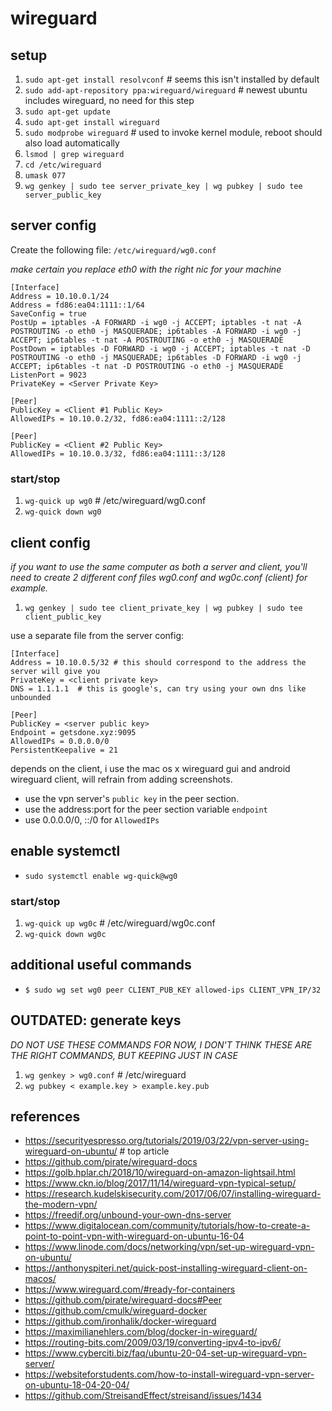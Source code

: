 # wireguard

## setup
1. `sudo apt-get install resolvconf` # seems this isn't installed by default
1. `sudo add-apt-repository ppa:wireguard/wireguard` # newest ubuntu includes wireguard, no need for this step
1. `sudo apt-get update`
1. `sudo apt-get install wireguard`
1. `sudo modprobe wireguard` # used to invoke kernel module, reboot should also load automatically
1. `lsmod | grep wireguard`
1. `cd /etc/wireguard`
1. `umask 077`
1. `wg genkey | sudo tee server_private_key | wg pubkey | sudo tee server_public_key`

## server config

Create the following file: `/etc/wireguard/wg0.conf`

_make certain you replace eth0 with the right nic for your machine_

```
[Interface]
Address = 10.10.0.1/24
Address = fd86:ea04:1111::1/64
SaveConfig = true
PostUp = iptables -A FORWARD -i wg0 -j ACCEPT; iptables -t nat -A POSTROUTING -o eth0 -j MASQUERADE; ip6tables -A FORWARD -i wg0 -j ACCEPT; ip6tables -t nat -A POSTROUTING -o eth0 -j MASQUERADE
PostDown = iptables -D FORWARD -i wg0 -j ACCEPT; iptables -t nat -D POSTROUTING -o eth0 -j MASQUERADE; ip6tables -D FORWARD -i wg0 -j ACCEPT; ip6tables -t nat -D POSTROUTING -o eth0 -j MASQUERADE
ListenPort = 9023
PrivateKey = <Server Private Key>

[Peer]
PublicKey = <Client #1 Public Key>
AllowedIPs = 10.10.0.2/32, fd86:ea04:1111::2/128

[Peer]
PublicKey = <Client #2 Public Key>
AllowedIPs = 10.10.0.3/32, fd86:ea04:1111::3/128
```

### start/stop
1. `wg-quick up wg0`  # /etc/wireguard/wg0.conf
1. `wg-quick down wg0`

## client config

_if you want to use the same computer as both a server and client, you'll need
to create 2 different conf files wg0.conf and wg0c.conf (client) for example._

1. `wg genkey | sudo tee client_private_key | wg pubkey | sudo tee client_public_key`

use a separate file from the server config:

```
[Interface]
Address = 10.10.0.5/32 # this should correspond to the address the server will give you
PrivateKey = <client private key>
DNS = 1.1.1.1  # this is google's, can try using your own dns like unbounded

[Peer]
PublicKey = <server public key>
Endpoint = getsdone.xyz:9095
AllowedIPs = 0.0.0.0/0
PersistentKeepalive = 21
```

depends on the client, i use the mac os x wireguard gui and android wireguard client, will refrain from adding screenshots.

* use the vpn server's `public key` in the peer section.
* use the address:port for the peer section variable `endpoint`
* use 0.0.0.0/0, ::/0 for `AllowedIPs`

## enable systemctl
* `sudo systemctl enable wg-quick@wg0`

### start/stop
1. `wg-quick up wg0c`  # /etc/wireguard/wg0c.conf
1. `wg-quick down wg0c`

## additional useful commands
* `$ sudo wg set wg0 peer CLIENT_PUB_KEY allowed-ips CLIENT_VPN_IP/32`

## OUTDATED: generate keys
_DO NOT USE THESE COMMANDS FOR NOW, I DON'T THINK THESE ARE THE RIGHT COMMANDS, BUT KEEPING JUST IN CASE_
1. `wg genkey > wg0.conf` # /etc/wireguard
1. `wg pubkey < example.key > example.key.pub`

## references

* https://securityespresso.org/tutorials/2019/03/22/vpn-server-using-wireguard-on-ubuntu/  # top article
* https://github.com/pirate/wireguard-docs
* https://golb.hplar.ch/2018/10/wireguard-on-amazon-lightsail.html
* https://www.ckn.io/blog/2017/11/14/wireguard-vpn-typical-setup/
* https://research.kudelskisecurity.com/2017/06/07/installing-wireguard-the-modern-vpn/
* https://freedif.org/unbound-your-own-dns-server
* https://www.digitalocean.com/community/tutorials/how-to-create-a-point-to-point-vpn-with-wireguard-on-ubuntu-16-04
* https://www.linode.com/docs/networking/vpn/set-up-wireguard-vpn-on-ubuntu/
* https://anthonyspiteri.net/quick-post-installing-wireguard-client-on-macos/
* https://www.wireguard.com/#ready-for-containers
* https://github.com/pirate/wireguard-docs#Peer
* https://github.com/cmulk/wireguard-docker
* https://github.com/ironhalik/docker-wireguard
* https://maximilianehlers.com/blog/docker-in-wireguard/
* https://routing-bits.com/2009/03/19/converting-ipv4-to-ipv6/
* https://www.cyberciti.biz/faq/ubuntu-20-04-set-up-wireguard-vpn-server/
* https://websiteforstudents.com/how-to-install-wireguard-vpn-server-on-ubuntu-18-04-20-04/
* https://github.com/StreisandEffect/streisand/issues/1434
